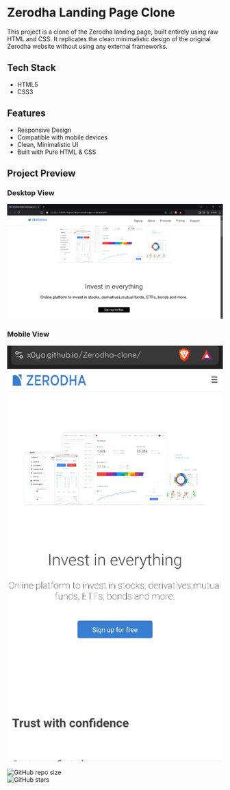 # Zerodha Landing Page Clone
This project is a clone of the Zerodha landing page, built entirely using raw HTML and CSS. It replicates the clean minimalistic design of the original Zerodha website without using any external frameworks.
## Tech Stack  
- HTML5  
- CSS3 
## Features  
- Responsive Design
- Compatible with mobile devices  
- Clean, Minimalistic UI  
- Built with Pure HTML & CSS
## Project Preview  

### Desktop View
![Zerodha Landing Page Clone](Screenshot.png)

### Mobile View
![Zerodha Landing Page Clone](Img/Screenshot2.png)


![GitHub repo size](https://img.shields.io/github/repo-size/x0ya/Zerodha-clone)  
![GitHub stars](https://img.shields.io/github/stars/x0ya/Zerodha-clone?style=social)  

